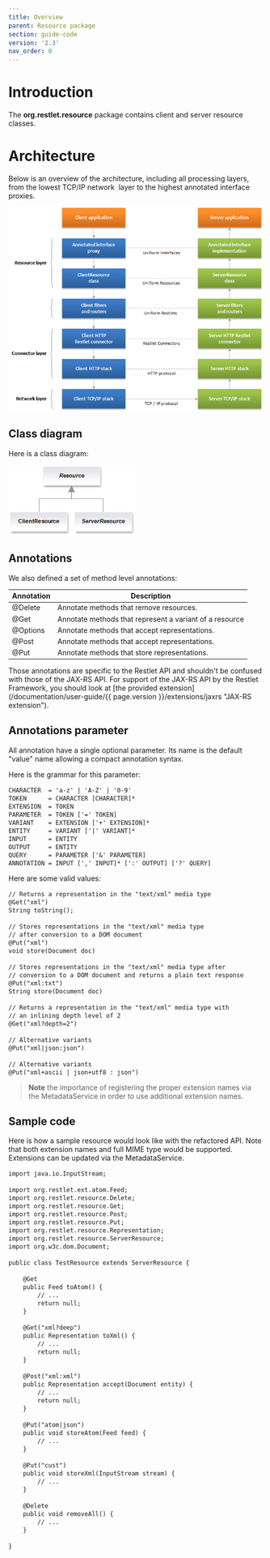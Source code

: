 ```yaml
---
title: Overview
parent: Resource package
section: guide-code
version: '2.3'
nav_order: 0
---
```

# Introduction

The **org.restlet.resource** package contains client and server resource classes.

# Architecture

Below is an overview of the architecture, including all processing layers, from the lowest TCP/IP network  layer to the highest annotated interface proxies.

![](images/abstraction-layers.png)

## Class diagram

Here is a class diagram:

![](images/hierarchy.png)

## Annotations

We also defined a set of method level annotations:

Annotation | Description
---------- | -----------
@Delete    | Annotate methods that remove resources.
@Get       | Annotate methods that represent a variant of a resource
@Options   | Annotate methods that accept representations.
@Post      | Annotate methods that accept representations.
@Put       | Annotate methods that store representations.

Those annotations are specific to the Restlet API and shouldn't be
confused with those of the JAX-RS API. For support of the JAX-RS API by
the Restlet Framework, you should look at [the provided
extension](/documentation/user-guide/{{ page.version }}/extensions/jaxrs "JAX-RS extension").

## Annotations parameter

All annotation have a single optional parameter. Its name is the default
"value" name allowing a compact annotation syntax.

Here is the grammar for this parameter:

<pre class="language-bash"><code class="language-bash">CHARACTER  = 'a-z' | 'A-Z' | '0-9'
TOKEN      = CHARACTER [CHARACTER]*
EXTENSION  = TOKEN
PARAMETER  = TOKEN ['=' TOKEN]
VARIANT    = EXTENSION ['+' EXTENSION]*
ENTITY     = VARIANT ['|' VARIANT]*
INPUT      = ENTITY
OUTPUT     = ENTITY
QUERY      = PARAMETER ['&' PARAMETER]
ANNOTATION = INPUT [',' INPUT]* [':' OUTPUT] ['?' QUERY]
</code></pre>

Here are some valid values:

<pre class="language-java"><code class="language-java">// Returns a representation in the "text/xml" media type
@Get("xml")
String toString();

// Stores representations in the "text/xml" media type
// after conversion to a DOM document
@Put("xml")
void store(Document doc)

// Stores representations in the "text/xml" media type after
// conversion to a DOM document and returns a plain text response
@Put("xml:txt")
String store(Document doc)

// Returns a representation in the "text/xml" media type with
// an inlining depth level of 2
@Get("xml?depth=2")

// Alternative variants
@Put("xml|json:json")

// Alternative variants
@Put("xml+ascii | json+utf8 : json")
</code></pre>

>**Note** the importance of registering the proper extension names via the
MetadataService in order to use additional extension names.

## Sample code

Here is how a sample resource would look like with the refactored API.
Note that both extension names and full MIME type would be supported.
Extensions can be updated via the MetadataService.

<pre class="language-java"><code class="language-java">import java.io.InputStream;

import org.restlet.ext.atom.Feed;
import org.restlet.resource.Delete;
import org.restlet.resource.Get;
import org.restlet.resource.Post;
import org.restlet.resource.Put;
import org.restlet.resource.Representation;
import org.restlet.resource.ServerResource;
import org.w3c.dom.Document;

public class TestResource extends ServerResource {

    @Get
    public Feed toAtom() {
        // ...
        return null;
    }

    @Get("xml?deep")
    public Representation toXml() {
        // ...
        return null;
    }

    @Post("xml:xml")
    public Representation accept(Document entity) {
        // ...
        return null;
    }

    @Put("atom|json")
    public void storeAtom(Feed feed) {
        // ...
    }

    @Put("cust")
    public void storeXml(InputStream stream) {
        // ...
    }

    @Delete
    public void removeAll() {
        // ...
    }

}
</code></pre>
